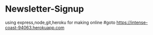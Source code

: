 # Newsletter-Signup
using express,node,git,heroku for making online
#goto https://intense-coast-94063.herokuapp.com
